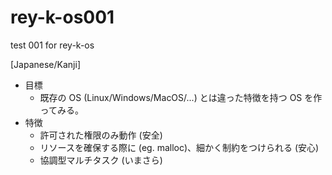 # rey-k-os001
test 001 for rey-k-os

[Japanese/Kanji]
- 目標
  - 既存の OS (Linux/Windows/MacOS/...) とは違った特徴を持つ OS を作ってみる。
- 特徴
  - 許可された権限のみ動作 (安全)
  - リソースを確保する際に (eg. malloc)、細かく制約をつけられる (安心)
  - 協調型マルチタスク (いまさら)
